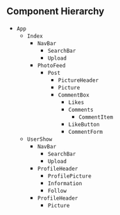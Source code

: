 ## Component Hierarchy

* `App`
  * `Index`
    * `NavBar`
      * `SearchBar`
      * `Upload`
    * `PhotoFeed`
      * `Post`
        * `PictureHeader`
        * `Picture`
        * `CommentBox`
          * `Likes`
          * `Comments`
            * `CommentItem`
          * `LikeButton`
          * `CommentForm`
  * `UserShow`
    * `NavBar`
      * `SearchBar`
      * `Upload`
    * `ProfileHeader`
      * `ProfilePicture`
      * `Information`
      * `Follow`
    * `ProfileHeader`
      * `Picture`
